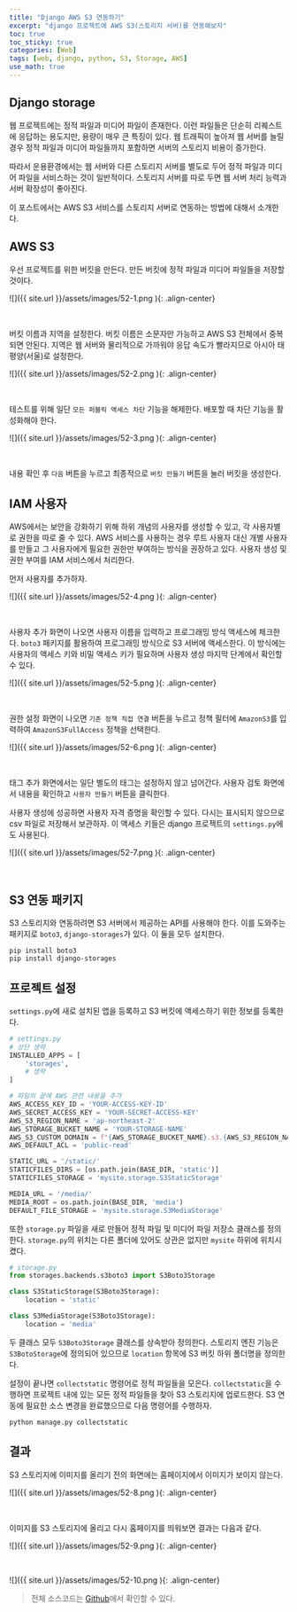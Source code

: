 ```yaml
---
title: "Django AWS S3 연동하기"
excerpt: "django 프로젝트에 AWS S3(스토리지 서버)를 연동해보자"
toc: true
toc_sticky: true
categories: [Web]
tags: [web, django, python, S3, Storage, AWS]
use_math: true
---
```


## Django storage
웹 프로젝트에는 정적 파일과 미디어 파일이 존재한다. 이런 파일들은 단순히 리퀘스트에 응답하는 용도지만, 용량이 매우 큰 특징이 있다. 웹 트래픽이 높아져 웹 서버를 늘릴 경우 정적 파일과 미디어 파일들까지 포함하면 서버의 스토리지 비용이 증가한다.  

따라서 운용환경에서는 웹 서버와 다른 스토리지 서버를 별도로 두어 정적 파일과 미디어 파일을 서비스하는 것이 일반적이다. 스토리지 서버를 따로 두면 웹 서버 처리 능력과 서버 확장성이 좋아진다.  

이 포스트에서는 AWS S3 서비스를 스토리지 서버로 연동하는 방법에 대해서 소개한다. 

## AWS S3
우선 프로젝트를 위한 버킷을 만든다. 만든 버킷에 정적 파일과 미디어 파일들을 저장할 것이다. 

![]({{ site.url }}/assets/images/52-1.png ){: .align-center}

<br>

버킷 이름과 지역을 설정한다. 버킷 이름은 소문자만 가능하고 AWS S3 전체에서 중복되면 안된다. 지역은 웹 서버와 물리적으로 가까워야 응답 속도가 빨라지므로 아시아 태평양(서울)로 설정한다.  

![]({{ site.url }}/assets/images/52-2.png ){: .align-center}

<br>

테스트를 위해 일단 `모든 퍼블릭 액세스 차단` 기능을 해제한다. 배포할 때 차단 기능을 활성화해야 한다.

![]({{ site.url }}/assets/images/52-3.png ){: .align-center}

<br>

내용 확인 후 `다음` 버튼을 누르고 최종적으로 `버킷 만들기` 버튼을 눌러 버킷을 생성한다. 

## IAM 사용자
AWS에서는 보안을 강화하기 위해 하위 개념의 사용자를 생성할 수 있고, 각 사용자별로 권한을 따로 줄 수 있다. AWS 서비스를 사용하는 경우 루트 사용자 대신 개별 사용자를 만들고 그 사용자에게 필요한 권한만 부여하는 방식을 권장하고 있다. 사용자 생성 및 권한 부여를 IAM 서비스에서 처리한다.  

먼저 사용자를 추가하자.

![]({{ site.url }}/assets/images/52-4.png ){: .align-center}

<br>

사용자 추가 화면이 나오면 사용자 이름을 입력하고 프로그래밍 방식 액세스에 체크한다. `boto3` 패키지를 활용하여 프로그래밍 방식으로 S3 서버에 액세스한다. 이 방식에는 사용자의 액세스 키와 비밀 액세스 키가 필요하며 사용자 생성 마지막 단계에서 확인할 수 있다.  

![]({{ site.url }}/assets/images/52-5.png ){: .align-center}

<br>

권한 설정 화면이 나오면 `기존 정책 직접 연결` 버튼을 누르고 정책 필터에 `AmazonS3`를 입력하여 `AmazonS3FullAccess` 정책을 선택한다. 

![]({{ site.url }}/assets/images/52-6.png ){: .align-center}

<br>

태그 추가 화면에서는 일단 별도의 태그는 설정하지 않고 넘어간다. 사용자 검토 화면에서 내용을 확인하고 `사용자 만들기` 버튼을 클릭한다.  

사용자 생성에 성공하면 사용자 자격 증명을 확인할 수 있다. 다시는 표시되지 않으므로 csv 파일로 저장해서 보관하자. 이 액세스 키들은 django 프로젝트의 `settings.py`에도 사용된다.

![]({{ site.url }}/assets/images/52-7.png ){: .align-center}

<br>

## S3 연동 패키지
S3 스토리지와 연동하려면 S3 서버에서 제공하는 API를 사용해야 한다. 이를 도와주는 패키지로 `boto3`, `django-storages`가 있다. 이 둘을 모두 설치한다.

```
pip install boto3
pip install django-storages
```

## 프로젝트 설정
`settings.py`에 새로 설치된 앱을 등록하고 S3 버킷에 액세스하기 위한 정보를 등록한다. 

```python
# settings.py
# 상단 생략
INSTALLED_APPS = [
    'storages',
    # 생략
]

# 파일의 끝에 AWS 관련 내용을 추가
AWS_ACCESS_KEY_ID = 'YOUR-ACCESS-KEY-ID'
AWS_SECRET_ACCESS_KEY = 'YOUR-SECRET-ACCESS-KEY'
AWS_S3_REGION_NAME = 'ap-northeast-2'
AWS_STORAGE_BUCKET_NAME = 'YOUR-STORAGE-NAME'
AWS_S3_CUSTOM_DOMAIN = f"{AWS_STORAGE_BUCKET_NAME}.s3.{AWS_S3_REGION_NAME}.amazonaws.com"
AWS_DEFAULT_ACL = 'public-read'

STATIC_URL = '/static/'
STATICFILES_DIRS = [os.path.join(BASE_DIR, 'static')]
STATICFILES_STORAGE = 'mysite.storage.S3StaticStorage'

MEDIA_URL = '/media/'
MEDIA_ROOT = os.path.join(BASE_DIR, 'media')
DEFAULT_FILE_STORAGE = 'mysite.storage.S3MediaStorage'
```

또한 `storage.py` 파일을 새로 만들어 정적 파일 및 미디어 파일 저장소 클래스를 정의한다. `storage.py`의 위치는 다른 폴더에 있어도 상관은 없지만 `mysite` 하위에 위치시켰다.

```python
# storage.py
from storages.backends.s3boto3 import S3Boto3Storage

class S3StaticStorage(S3Boto3Storage):
    location = 'static'

class S3MediaStorage(S3Boto3Storage):
    location = 'media'
```

두 클래스 모두 `S3Boto3Storage` 클래스를 상속받아 정의한다. 스토리지 엔진 기능은 `S3BotoStorage`에 정의되어 있으므로 `location` 항목에 S3 버킷 하위 폴더명을 정의한다.

설정이 끝나면 `collectstatic` 명령어로 정적 파일들을 모은다. `collectstatic`을 수행하면 프로젝트 내에 있는 모든 정적 파일들을 찾아 S3 스토리지에 업로드한다. S3 연동에 필요한 소스 변경을 완료했으므로 다음 명령어를 수행하자.

```
python manage.py collectstatic
```

## 결과
S3 스토리지에 이미지를 올리기 전의 화면에는 홈페이지에서 이미지가 보이지 않는다.

![]({{ site.url }}/assets/images/52-8.png ){: .align-center}

<br>

이미지를 S3 스토리지에 올리고 다시 홈페이지를 띄워보면 결과는 다음과 같다.

![]({{ site.url }}/assets/images/52-9.png ){: .align-center}

<br>

![]({{ site.url }}/assets/images/52-10.png ){: .align-center}



> 전체 소스코드는 [Github](https://github.com/sys09270883/django-blog)에서 확인할 수 있다.

<br>
